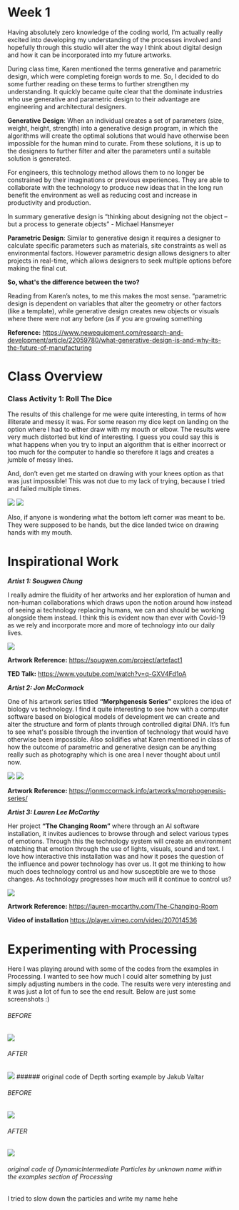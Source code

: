 # Week 1

Having absolutely zero knowledge of the coding world, I’m actually really excited into developing my understanding of the processes involved and hopefully through this studio will alter the way I think about digital design and how it can be incorporated into my future artworks.  

During class time, Karen mentioned the terms generative and parametric design, which were completing foreign words to me. So, I decided to do some further reading on these terms to further strengthen my understanding. It quickly became quite clear that the dominate industries who use generative and parametric design to their advantage are engineering and architectural designers.  

**Generative Design**: When an individual creates a set of parameters (size, weight, height, strength) into a generative design program, in which the algorithms will create the optimal solutions that would have otherwise been impossible for the human mind to curate. From these solutions, it is up to the designers to further filter and alter the parameters until a suitable solution is generated.  

For engineers, this technology method allows them to no longer be constrained by their imaginations or previous experiences. They are able to collaborate with the technology to produce new ideas that in the long run benefit the environment as well as reducing cost and increase in productivity and production.  

In summary generative design is “thinking about designing not the object – but a process to generate objects” - Michael Hansmeyer 

**Parametric Design**: Similar to generative design it requires a designer to calculate specific parameters such as materials, site constraints as well as environmental factors. However parametric design allows designers to alter projects in real-time, which allows designers to seek multiple options before making the final cut.  

**So, what's the difference between the two?** 

Reading from Karen’s notes, to me this makes the most sense. “parametric design is dependent on variables that alter the geometry or other factors (like a template), while generative design creates new objects or visuals where there were not any before (as if you are growing something

**Reference:** https://www.newequipment.com/research-and-development/article/22059780/what-generative-design-is-and-why-its-the-future-of-manufacturing 


# Class Overview
### Class Activity 1: Roll The Dice 

The results of this challenge for me were quite interesting, in terms of how illiterate and messy it was. For some reason my dice kept on landing on the option where I had to either draw with my mouth or elbow. The results were very much distorted but kind of interesting. I guess you could say this is what happens when you try to input an algorithm that is either incorrect or too much for the computer to handle so therefore it lags and creates a jumble of messy lines.  

And, don’t even get me started on drawing with your knees option as that was just impossible! This was not due to my lack of trying, because I tried and failed multiple times. 


<img src= https://github.com/aliceyu1111/Slave-to-the-Algorithm/blob/master/Week%201/Activity%201%20-%20Roll%20The%20Dice%20Rules%20Chart.png >
<img src= https://github.com/aliceyu1111/Slave-to-the-Algorithm/blob/master/Week%201/Activity%201%20-%20Roll%20The%20Dice%20Results.png >
 
 Also, if anyone is wondering what the bottom left corner was meant to be. They were supposed to be hands, but the dice landed twice on drawing hands with my mouth. 
 
 # Inspirational Work
 
 _**Artist 1: Sougwen Chung**_
 
I really admire the fluidity of her artworks and her exploration of human and non-human collaborations which draws upon the notion around how instead of seeing ai technology replacing humans, we can and should be working alongside them instead. I think this is evident now than ever with Covid-19 as we rely and incorporate more and more of technology into our daily lives. 

<img src= https://github.com/aliceyu1111/Slave-to-the-Algorithm/blob/master/Week%201/Artist%201-%20Sougwen%20Chung.jpg >


**Artwork Reference:** https://sougwen.com/project/artefact1 

**TED Talk:** https://www.youtube.com/watch?v=q-GXV4Fd1oA 

_**Artist 2: Jon McCormack**_

One of his artwork series titled **“Morphgenesis Series”** explores the idea of biology vs technology. I find it quite interesting to see how with a computer software based on biological models of development we can create and alter the structure and form of plants through controlled digital DNA. It’s fun to see what's possible through the invention of technology that would have otherwise been impossible. Also solidifies what Karen mentioned in class of how the outcome of parametric and generative design can be anything really such as photography which is one area I never thought about until now. 

<img src= https://github.com/aliceyu1111/Slave-to-the-Algorithm/blob/master/Week%201/Artist%202%20-%20Jon%20McCormack-%20Image%201.png >
<img src= https://github.com/aliceyu1111/Slave-to-the-Algorithm/blob/master/Week%201/Artist%202%20-%20Jon%20McCormack-%20Image%202.jpg >

**Artwork Reference:** https://jonmccormack.info/artworks/morphogenesis-series/ 

_**Artist 3: Lauren Lee McCarthy**_

Her project **“The Changing Room”** where through an AI software installation, it invites audiences to browse through and select various types of emotions. Through this the technology system will create an environment matching that emotion through the use of lights, visuals, sound and text. I love how interactive this installation was and how it poses the question of the influence and power technology has over us.  It got me thinking to how much does technology control us and how susceptible are we to those changes. As technology progresses how much will it continue to control us?  

<img src= https://github.com/aliceyu1111/Slave-to-the-Algorithm/blob/master/Week%201/Artist%203%20-%20Lauren%20Lee%20McCarthy%20-%20The%20Changing%20Room.jpg >

**Artwork Reference:** https://lauren-mccarthy.com/The-Changing-Room

**Video of installation** https://player.vimeo.com/video/207014536

# Experimenting with Processing 

Here I was playing around with some of the codes from the examples in Processing. I wanted to see how much I could alter something by just simply adjusting numbers in the code. The results were very interesting and it was just a lot of fun to see the end result. Below are just some screenshots :) 

###### BEFORE

<img src= https://github.com/aliceyu1111/Slave-to-the-Algorithm/blob/master/Week%201/DepthSort%20Before.png >

###### AFTER

<img src= https://github.com/aliceyu1111/Slave-to-the-Algorithm/blob/master/Week%201/DepthSort%20After.png >
###### original code of Depth sorting example by Jakub Valtar 

###### BEFORE

<img src= https://github.com/aliceyu1111/Slave-to-the-Algorithm/blob/master/Week%201/DynamiteParticles%20Before.png >

###### AFTER

<img src= https://github.com/aliceyu1111/Slave-to-the-Algorithm/blob/master/Week%201/DynamiteParticles%20After.png >

###### original code of DynamicIntermediate Particles by unknown name within the examples section of Processing
I tried to slow down the particles and write my name hehe
